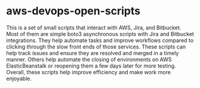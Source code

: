 # aws-devops-open-scripts

This is a set of small scripts that interact with AWS, Jira, and Bitbucket. Most of them are simple boto3 asynchronous scripts with Jira and Bitbucket integrations. They help automate tasks and improve workflows compared to clicking through the slow front ends of those services.
These scripts can help track issues and ensure they are resolved and merged in a timely manner. Others help automate the closing of environments on AWS ElasticBeanstalk or reopening them a few days later for more testing.
Overall, these scripts help improve efficiency and make work more enjoyable.
